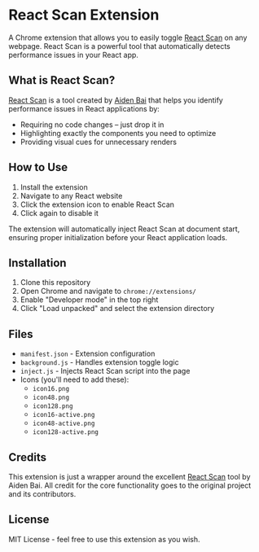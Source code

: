 # React Scan Extension

A Chrome extension that allows you to easily toggle [React Scan](https://github.com/aidenybai/react-scan) on any webpage. React Scan is a powerful tool that automatically detects performance issues in your React app.

## What is React Scan?

[React Scan](https://github.com/aidenybai/react-scan) is a tool created by [Aiden Bai](https://github.com/aidenybai) that helps you identify performance issues in React applications by:

- Requiring no code changes – just drop it in
- Highlighting exactly the components you need to optimize
- Providing visual cues for unnecessary renders

## How to Use

1. Install the extension
2. Navigate to any React website
3. Click the extension icon to enable React Scan
4. Click again to disable it

The extension will automatically inject React Scan at document start, ensuring proper initialization before your React application loads.

## Installation

1. Clone this repository
2. Open Chrome and navigate to `chrome://extensions/`
3. Enable "Developer mode" in the top right
4. Click "Load unpacked" and select the extension directory

## Files

- `manifest.json` - Extension configuration
- `background.js` - Handles extension toggle logic
- `inject.js` - Injects React Scan script into the page
- Icons (you'll need to add these):
  - `icon16.png`
  - `icon48.png`
  - `icon128.png`
  - `icon16-active.png`
  - `icon48-active.png`
  - `icon128-active.png`

## Credits

This extension is just a wrapper around the excellent [React Scan](https://github.com/aidenybai/react-scan) tool by Aiden Bai. All credit for the core functionality goes to the original project and its contributors.

## License

MIT License - feel free to use this extension as you wish.
